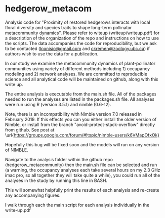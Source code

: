 # hedgerow_metacom
Analysis code for "Proximity of restored hedgerows interacts with local floral diversity and species traits to shape  long-term pollinator metacommunity dynamics". 
Please refer to witeup (writeup/writeup.pdf) for a description of the organization of the repo and instructions on how to use the scripts. The data accompanies the code for reproducibility, but we ask to be contacted (lponisio@gmail.com and ckremen@zoology.ubc.ca) if authors wish to use the data for a publication.

In our study we examine the metacommunity dynamics of plant-pollinator communities using variety of different methods including 1) occupancy modeling and 2) network analyses.  We are committed to reproducible science and all analytical code will be maintained on github, along with this write up.

The entire analysis is executable from the main.sh file. All of the packages needed to run the analyses are listed in the packages.sh file. All analyses were run using R (version $3.5.1$) and nimble (0.6-12).

Note, there is an incompatibility with Nimble version 7.0 released in February 2019. If this effects you can you either install the older version of Nimble, or install from the branch "avoid-protect-stack-overflow" directly from github. See post at \url{https://groups.google.com/forum/#!topic/nimble-users/k6VMapOfxOk}

Hopefully this bug will be fixed soon and the models will run on any version of NIMBLE.

Navigate to the analysis folder within the github repo (hedgerow\_metacommunity) then the main.sh file can be selected and run (a warning, the occupancy analyses each take several hours on my 2.3 GHz imac pro, so all together they will take quite a while), you could run all of the analyses in the study by running this line in BASH.

This will somewhat helpfully print the results of each analysis and re-create any accompanying figures.

I walk through each the main script for each analysis individually in the write-up.pdf

